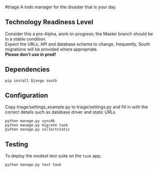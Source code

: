 #triage
A todo manager for the disaster that is your day.

## Technology Readiness Level
Consider this a pre-Alpha, work-in-progress; the Master branch should be in a stable condition.  
Expect the URLs, API and database schema to change, frequently, South migrations will be provided where appropriate.  
**Please don't use in prod!**

## Dependencies

    pip install Django south

## Configuration

Copy triage/settings_example.py to triage/settings.py and fill in with the correct details such as database driver and static URLs.
    
    python manage.py syncdb
    python manage.py migrate task
    python manage.py collectstatic

## Testing

To deploy the modest test suite on the `task` app;
    
    python manage.py test task
